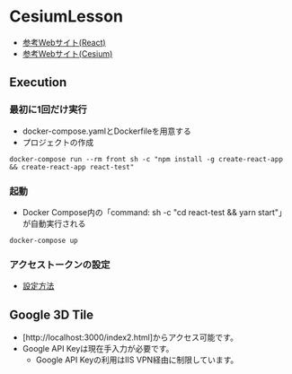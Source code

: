 # CesiumLesson

- [参考Webサイト(React)](https://qiita.com/Bashi50/items/8086e27c8e356e786227)
- [参考Webサイト(Cesium)](https://qiita.com/Bashi50/items/8086e27c8e356e786227)

## Execution

### 最初に1回だけ実行

- docker-compose.yamlとDockerfileを用意する
- プロジェクトの作成

```
docker-compose run --rm front sh -c "npm install -g create-react-app && create-react-app react-test"
```

### 起動

- Docker Compose内の「command: sh -c "cd react-test && yarn start"」が自動実行される

```
docker-compose up
```

### アクセストークンの設定

- [設定方法](https://zenn.dev/lesserpanda/articles/2baa2f6eed690b)

## Google 3D Tile

- [http://localhost:3000/index2.html]からアクセス可能です。
- Google API Keyは現在手入力が必要です。
    - Google API Keyの利用はIIS VPN経由に制限しています。
